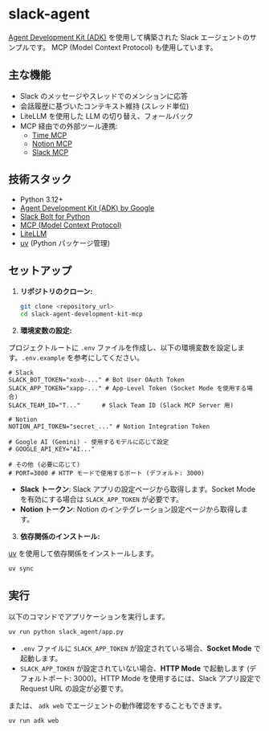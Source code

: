 # slack-agent

[Agent Development Kit (ADK)](https://google.github.io/adk-docs/) を使用して構築された Slack エージェントのサンプルです。
MCP (Model Context Protocol) も使用しています。

## 主な機能

* Slack のメッセージやスレッドでのメンションに応答
* 会話履歴に基づいたコンテキスト維持 (スレッド単位)
* LiteLLM を使用した LLM の切り替え、フォールバック
* MCP 経由での外部ツール連携:
    * [Time MCP](https://github.com/modelcontextprotocol/servers/tree/main/src/time)
    * [Notion MCP](https://github.com/suekou/mcp-notion-server)
    * [Slack MCP](https://github.com/modelcontextprotocol/servers/tree/main/src/slack)

## 技術スタック

*   Python 3.12+
*   [Agent Development Kit (ADK) by Google](https://google.github.io/adk-docs/)
*   [Slack Bolt for Python](https://tools.slack.dev/bolt-python/)
*   [MCP (Model Context Protocol)](https://github.com/modelcontextprotocol/modelcontextprotocol)
*   [LiteLLM](https://github.com/BerriAI/litellm)
*   [uv](https://github.com/astral-sh/uv) (Python パッケージ管理)

## セットアップ

1.  **リポジトリのクローン:**
    ```bash
    git clone <repository_url>
    cd slack-agent-development-kit-mcp
    ```

2.  **環境変数の設定:**

プロジェクトルートに `.env` ファイルを作成し、以下の環境変数を設定します。`.env.example` を参考にしてください。

```dotenv
# Slack
SLACK_BOT_TOKEN="xoxb-..." # Bot User OAuth Token
SLACK_APP_TOKEN="xapp-..." # App-Level Token (Socket Mode を使用する場合)
SLACK_TEAM_ID="T..."      # Slack Team ID (Slack MCP Server 用)

# Notion
NOTION_API_TOKEN="secret_..." # Notion Integration Token

# Google AI (Gemini) - 使用するモデルに応じて設定
# GOOGLE_API_KEY="AI..."

# その他 (必要に応じて)
# PORT=3000 # HTTP モードで使用するポート (デフォルト: 3000)
```

*   **Slack トークン**: Slack アプリの設定ページから取得します。Socket Mode を有効にする場合は `SLACK_APP_TOKEN` が必要です。
*   **Notion トークン**: Notion のインテグレーション設定ページから取得します。

3.  **依存関係のインストール:**

[uv](https://github.com/astral-sh/uv) を使用して依存関係をインストールします。

```bash
uv sync
```

## 実行

以下のコマンドでアプリケーションを実行します。

```bash
uv run python slack_agent/app.py
```

*   `.env` ファイルに `SLACK_APP_TOKEN` が設定されている場合、**Socket Mode** で起動します。
*   `SLACK_APP_TOKEN` が設定されていない場合、**HTTP Mode** で起動します (デフォルトポート: 3000)。HTTP Mode を使用するには、Slack アプリ設定で Request URL の設定が必要です。


または、 `adk web` でエージェントの動作確認をすることもできます。

```bash
uv run adk web
```
